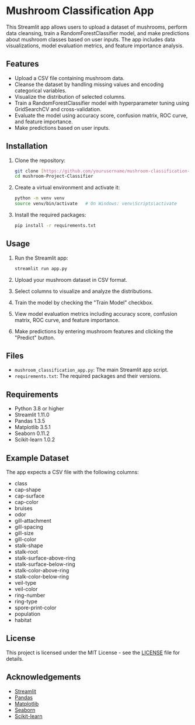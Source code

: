 # Mushroom Classification App

This Streamlit app allows users to upload a dataset of mushrooms, perform data cleansing, train a RandomForestClassifier model, and make predictions about mushroom classes based on user inputs. The app includes data visualizations, model evaluation metrics, and feature importance analysis.

## Features

- Upload a CSV file containing mushroom data.
- Cleanse the dataset by handling missing values and encoding categorical variables.
- Visualize the distribution of selected columns.
- Train a RandomForestClassifier model with hyperparameter tuning using GridSearchCV and cross-validation.
- Evaluate the model using accuracy score, confusion matrix, ROC curve, and feature importance.
- Make predictions based on user inputs.

## Installation

1. Clone the repository:

    ```bash
    git clone [https://github.com/yourusername/mushroom-classification-app.git](https://github.com/sugeng-riyanto/mushroom-Project-Classifier.git)
    cd mushroom-Project-Classifier
    
    ```

2. Create a virtual environment and activate it:

    ```bash
    python -m venv venv
    source venv/bin/activate   # On Windows: venv\Scripts\activate
    ```

3. Install the required packages:

    ```bash
    pip install -r requirements.txt
    ```

## Usage

1. Run the Streamlit app:

    ```bash
    streamlit run app.py
    ```

2. Upload your mushroom dataset in CSV format.
3. Select columns to visualize and analyze the distributions.
4. Train the model by checking the "Train Model" checkbox.
5. View model evaluation metrics including accuracy score, confusion matrix, ROC curve, and feature importance.
6. Make predictions by entering mushroom features and clicking the "Predict" button.

## Files

- `mushroom_classification_app.py`: The main Streamlit app script.
- `requirements.txt`: The required packages and their versions.

## Requirements

- Python 3.8 or higher
- Streamlit 1.11.0
- Pandas 1.3.5
- Matplotlib 3.5.1
- Seaborn 0.11.2
- Scikit-learn 1.0.2

## Example Dataset

The app expects a CSV file with the following columns:

- class
- cap-shape
- cap-surface
- cap-color
- bruises
- odor
- gill-attachment
- gill-spacing
- gill-size
- gill-color
- stalk-shape
- stalk-root
- stalk-surface-above-ring
- stalk-surface-below-ring
- stalk-color-above-ring
- stalk-color-below-ring
- veil-type
- veil-color
- ring-number
- ring-type
- spore-print-color
- population
- habitat

## License

This project is licensed under the MIT License - see the [LICENSE](LICENSE) file for details.

## Acknowledgements

- [Streamlit](https://streamlit.io/)
- [Pandas](https://pandas.pydata.org/)
- [Matplotlib](https://matplotlib.org/)
- [Seaborn](https://seaborn.pydata.org/)
- [Scikit-learn](https://scikit-learn.org/)

